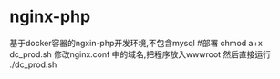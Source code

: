 # nginx-php
基于docker容器的ngxin-php开发环境,不包含mysql
#部署
chmod a+x dc_prod.sh
修改nginx.conf 中的域名,把程序放入wwwroot
然后直接运行 ./dc_prod.sh